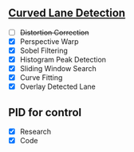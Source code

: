 ## [Curved Lane Detection](https://www.hackster.io/kemfic/curved-lane-detection-34f771)
- [ ] ~~Distortion Correction~~
- [x] Perspective Warp
- [x] Sobel Filtering
- [x] Histogram Peak Detection
- [x] Sliding Window Search
- [x] Curve Fitting
- [x] Overlay Detected Lane

## PID for control
- [x] Research
- [x] Code